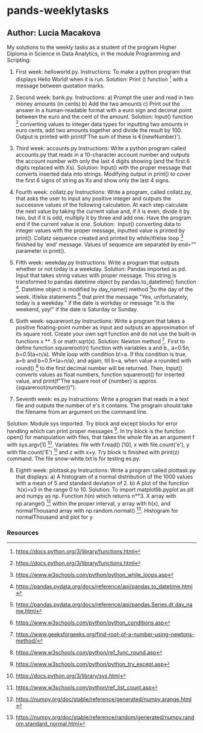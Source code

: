 # pands-weeklytasks
## Author: Lucia Macakova
My solutions to the weekly tasks as a student of the program Higher Diploma in Science in Data Analytics, in the module Programming and Scripting:
1. First week: helloworld.py. 
Instructions: To make a python program that displays Hello World! when it is run.
Solution: Print () function [^1] with a message between quotation marks.

2. Second week: bank.py. 
Instructions: 
a) Prompt the user and read in two money amounts (in cents)
b) Add the two amounts
c) Print out the answer in a human-readable format with a euro sign and decimal point between the euro and the cent of the amount.
Solution: Input() function [^1] converting values to integer data types for inputting two amounts in euro cents, add two amounts together and divide the result by 100. Output is printed with print(f'The sum of these is €{newNumber}').

3. Third week: accounts.py
Instructions: Write a python program called accounts.py that reads in a 10-character account number and outputs the account number with only the last 4 digits showing (and the first 6 digits replaced with Xs).
Solution: Input() with the proper message that converts inserted data into strings. Modifying output in print() to cover the first 6 signs of string as Xs and show only the last 4 signs.

4. Fourth week: collatz.py
Instructions: Write a program, called collatz.py, that asks the user to input any positive integer and outputs the successive values of the following calculation. At each step calculate the next value by taking the current value and, if it is even, divide it by two, but if it is odd, multiply it by three and add one. Have the program end if the current value is one.
Solution:  Input() converting data to integer values with the proper message, inputted value is printed by print(). Collatz sequence created and printed by while/if/else loop [^2] finished by 'end' message. Values of sequence are separated by end="" parameter in print().

5. Fifth week: weekday.py
Instructions: Write a program that outputs whether or not today is a weekday.
Solution: Pandas imported as pd. Input that takes string values with proper message. This string is transformed to pandas datetime object by pandas.to_datetime() function [^3]. Datetime object is modified by day_name() method [^4]to the day of the week. If/else statements [^5] that print the message "Yes, unfortunately, today is a weekday." if the date is workday or message "It is the weekend, yay!" if the date is Saturday or Sunday.

6. Sixth week: squareroot.py
Instructions: Write a program that takes a positive floating-point number as input and outputs an approximation of its square root. Create your own sqrt function and do not use the built-in functions x ** .5 or math.sqrt(x).
Solution: Newton method [^6]. First to define function squareroot(n) function with variables a and b., a=0.5*n, b=0.5*(a+n/a). While loop with condition b!=a. If this condition is true, a=b and b=0.5*(a+n/a), and again, till b=a, when value a rounded with round() [^7] to the first decimal number will be returned. Then, Input() converts values as float numbers,  function squareroot() for inserted value, and print(f"The square root of {number} is approx. {squareroot(number)}").

7. Seventh week: es.py
Instructions: Write a program that reads in a text file and outputs the number of e's it contains. The program should take the filename from an argument on the command line. 

Solution: Module sys imported. Try block and except blocks for error handling which can print proper messages [^8]. In try block is the function open() for manipulation with files, that takes the whole file as an argument f with sys.argv[1] [^9]. Variables: file with f.read() [10], x with file.count('e'), y with file.count('E') [^11] and z with x+y. Try block is finished with print(z) command. The file snow-white.txt is for testing es.py.          

8. Eighth week: plottask.py
Instructions: Write a program called plottask.py that displays:
a) A histogram of a normal distribution of the 1000 values with a mean of 5 and standard deviation of 2. 
b) A plot of the function  h(x)=x3 in the range 0 to 10.
Solution: To import matplotlib.pyplot as plt and numpy as np. Function h(n) which returns n**3. X array with np.arange() [^12] within the proper interval, y array with h(x), and normalThousand array with np.random.normal() [^13]. Histogram for normalThousand and plot for y. 


### Resources
[^1]: https://docs.python.org/3/library/functions.html
[^2]: https://www.w3schools.com/python/python_while_loops.asp
[^3]: https://pandas.pydata.org/docs/reference/api/pandas.to_datetime.html
[^4]: https://pandas.pydata.org/docs/reference/api/pandas.Series.dt.day_name.html
[^5]: https://www.w3schools.com/python/python_conditions.asp
[^6]: https://www.geeksforgeeks.org/find-root-of-a-number-using-newtons-method/
[^7]: https://www.w3schools.com/python/ref_func_round.asp
[^8]: https://www.w3schools.com/python/python_try_except.asp
[^9]: https://docs.python.org/3/library/sys.html
[^10]:https://www.w3schools.com/python/ref_file_read.asp
[^11]:https://www.w3schools.com/python/ref_list_count.asp
[^12]:https://numpy.org/doc/stable/reference/generated/numpy.arange.html
[^13]:https://numpy.org/doc/stable/reference/random/generated/numpy.random.standard_normal.html

